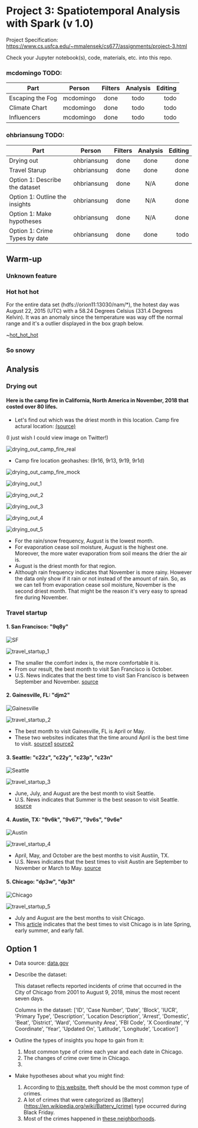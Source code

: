 # Project 3: Spatiotemporal Analysis with Spark (v 1.0)

Project Specification: https://www.cs.usfca.edu/~mmalensek/cs677/assignments/project-3.html

Check your Jupyter notebook(s), code, materials, etc. into this repo.

### mcdomingo TODO:

| Part | Person | Filters | Analysis | Editing
| ---- |:------:|:-------:|:--------:| ------:|
| Escaping the Fog | mcdomingo | done | todo | todo |
| Climate Chart | mcdomingo | done | todo | todo |
| Influencers | mcdomingo | done | todo | todo |

### ohbriansung TODO:

| Part | Person | Filters | Analysis | Editing
| ---- |:------:|:-------:|:--------:| ------:|
| Drying out | ohbriansung | done | done | done |
| Travel Starup | ohbriansung | done | done | done |
| Option 1: Describe the dataset | ohbriansung | done | N/A | done |
| Option 1: Outline the insights | ohbriansung | done | N/A | done |
| Option 1: Make hypotheses | ohbriansung | done | N/A | done |
| Option 1: Crime Types by date | ohbriansung | done | done | todo |

## Warm-up

### Unknown feature

### Hot hot hot

For the entire data set \(hdfs://orion11:13030/nam/*\), the hotest day was August 22, 2015 (UTC) with a 58.24 Degrees Celsius (331.4 Degrees Kelvin). It was an anomaly since the temperature was way off the normal range and it's a outlier displayed in the box graph below.

~[hot_hot_hot](The_Answers_Wow/img/hot_hot_hot.png)


### So snowy

## Analysis

### Drying out

#### Here is the camp fire in California, North America in November, 2018 that costed over 80 lifes.

* Let's find out which was the driest month in this location. Camp fire actural location: [\(source\)](https://www.npr.org/2018/11/25/670652466/northern-california-camp-fire-contained)

\(I just wish I could view image on Twitter!\)

![drying_out_camp_fire_real](The_Answers_Wow/img/camp_fire.png)

* Camp fire location geohashes: (9r16, 9r13, 9r19, 9r1d)

![drying_out_camp_fire_mock](The_Answers_Wow/img/camp_fire_geohash.png)

![drying_out_1](The_Answers_Wow/img/drying_out_1.png)

![drying_out_2](The_Answers_Wow/img/drying_out_2.png)

![drying_out_3](The_Answers_Wow/img/drying_out_3.png)

![drying_out_4](The_Answers_Wow/img/drying_out_4.png)

![drying_out_5](The_Answers_Wow/img/drying_out_5.png)

* For the rain/snow frequency, August is the lowest month.
* For evaporation cease soil moisture, August is the highest one. Moreover, the more water evaporation from soil means the drier the air is.
* August is the driest month for that region.
* Although rain frequency indicates that November is more rainy. However the data only show if it rain or not instead of the amount of rain. So, as we can tell from evaporation cease soil moisture, November is the second driest month. That might be the reason it's very easy to spread fire during November.

### Travel startup

#### 1.  **San Francisco**: "9q8y"

![SF](The_Answers_Wow/img/SF.png)

![travel_startup_1](The_Answers_Wow/img/travel_startup_1.png)

* The smaller the comfort index is, the more comfortable it is.
* From our result, the best month to visit San Francisco is October.
* U.S. News indicates that the best time to visit San Francisco is between September and November. [source](https://travel.usnews.com/San_Francisco_CA/When_To_Visit/)

#### 2.  **Gainesville, FL**: "djm2"

![Gainesville](The_Answers_Wow/img/Gainesville.png)

![travel_startup_2](The_Answers_Wow/img/travel_startup_2.png)

* The best month to visit Gainesville, FL is April or May.
* These two websites indicates that the time around April is the best time to visit. [source1](https://www.eliotandme.com/when-to-visit/Gainesville,+FL,+USA) [source2](https://championtraveler.com/dates/best-time-to-visit-gainesville-fl-us/)

#### 3.  **Seattle**: "c22z", "c22y", "c23p", "c23n"

![Seattle](The_Answers_Wow/img/Seattle.png)

![travel_startup_3](The_Answers_Wow/img/travel_startup_3.png)

* June, July, and August are the best month to visit Seattle.
* U.S. News indicates that Summer is the best season to visit Seattle. [source](https://travel.usnews.com/Seattle_WA/When_To_Visit/)

#### 4.  **Austin, TX**: "9v6k", "9v67", "9v6s", "9v6e"

![Austin](The_Answers_Wow/img/Austin.png)

![travel_startup_4](The_Answers_Wow/img/travel_startup_4.png)

* April, May, and October are the best months to visit Austiin, TX.
* U.S. News indicates that the best times to visit Austin are September to November or March to May. [source](https://travel.usnews.com/Austin_TX/When_To_Visit/)

#### 5.  **Chicago**: "dp3w", "dp3t"

![Chicago](The_Answers_Wow/img/Chicago.png)

![travel_startup_5](The_Answers_Wow/img/travel_startup_5.png)

* July and August are the best months to visit Chicago.
* This [article](https://santorinidave.com/best-time-to-visit-chicago) indicates that the best times to visit Chicago is in late Spring, early summer, and early fall.

## Option 1

* Data source: [data.gov](https://catalog.data.gov/dataset/crimes-2001-to-present-398a4)


* Describe the dataset:

    This dataset reflects reported incidents of crime that occurred in the City of Chicago from 2001 to August 9, 2018, minus the most recent seven days.

    Columns in the dataset: ['ID', 'Case Number', 'Date', 'Block', 'IUCR', 'Primary Type', 'Description', 'Location Description', 'Arrest', 'Domestic', 'Beat', 'District', 'Ward', 'Community Area', 'FBI Code', 'X Coordinate', 'Y Coordinate', 'Year', 'Updated On', 'Latitude', 'Longitude', 'Location']


* Outline the types of insights you hope to gain from it:

    1. Most common type of crime each year and each date in Chicago.
    1. The changes of crime over time in Chicago.
    1. 


* Make hypotheses about what you might find:

    1. According to [this website](https://www.criminaljusticedegreehub.com/what-are-the-most-common-crimes-in-the-united-states/), theft should be the most common type of crimes.
    1. A lot of crimes that were categorized as [Battery](https://en.wikipedia.org/wiki/Battery_(crime) type occurred during Black Friday.
    1. Most of the crimes happened in [these neighborhoods](https://www.roadsnacks.net/these-are-the-10-worst-chicago-neighborhoods/).
